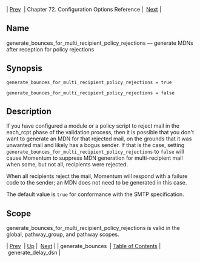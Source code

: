 | [Prev](conf.ref.generate_bounces)  | Chapter 72. Configuration Options Reference |  [Next](conf.ref.generate_delay_dsn) |

<a name="conf.ref.generate_bounces_for_multi_recipient_policy_rejections"></a>
## Name

generate_bounces_for_multi_recipient_policy_rejections — generate MDNs after reception for policy rejections

## Synopsis

`generate_bounces_for_multi_recipient_policy_rejections = true`

`generate_bounces_for_multi_recipient_policy_rejections = false`

<a name="idp24773552"></a>
## Description

If you have configured a module or a policy script to reject mail in the each_rcpt phase of the validation process, then it is possible that you don't want to generate an MDN for that rejected mail, on the grounds that it was unwanted mail and likely has a bogus sender. If that is the case, setting `generate_bounces_for_multi_recipient_policy_rejections` to `false` will cause Momentum to suppress MDN generation for multi-recipient mail when some, but not all, recipients were rejected.

When all recipients reject the mail, Momentum will respond with a failure code to the sender; an MDN does not need to be generated in this case.

The default value is `true` for conformance with the SMTP specification.

<a name="idp24778288"></a>
## Scope

generate_bounces_for_multi_recipient_policy_rejections is valid in the global, pathway_group, and pathway scopes.

| [Prev](conf.ref.generate_bounces)  | [Up](config.options.ref) |  [Next](conf.ref.generate_delay_dsn) |
| generate_bounces  | [Table of Contents](index) |  generate_delay_dsn |

